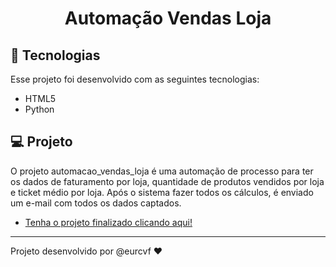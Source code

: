 <h1 align="center"> Automação Vendas Loja </h1>

## 🚀 Tecnologias

Esse projeto foi desenvolvido com as seguintes tecnologias:

- HTML5
- Python

## 💻 Projeto

O projeto automacao_vendas_loja é uma automação de processo para ter os dados de faturamento por loja, 
quantidade de produtos vendidos por loja e ticket médio por loja. Após o sistema fazer todos os cálculos, 
é enviado um e-mail com todos os dados captados.

- [Tenha o projeto finalizado clicando aqui! ](https://github.com/eurcvf/automacao_vendas_loja)

---

Projeto desenvolvido por @eurcvf ♥

